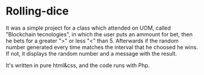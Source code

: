 # Rolling-dice

It was a simple project for a class which attended on UOM, called "Blockchain tecnologies", in which the user puts an ammount for bet, then he bets for a greater ">" or less "<" than 5.
Afterwards if the random number generated every time matches the interval that he choosed he wins. If not, it displays the random number and a message with the result.

It's written in pure html&css, and the code runs with Php.
